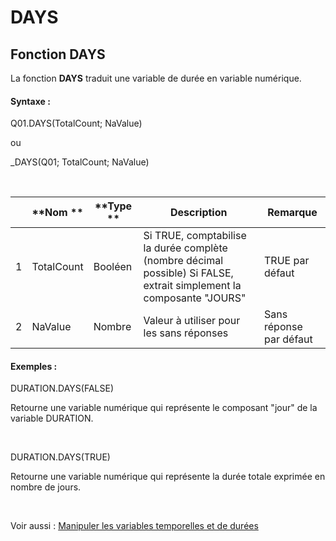 # DAYS

## Fonction DAYS

La fonction **DAYS** traduit une variable de durée en variable numérique.

#### Syntaxe :&nbsp;

Q01.DAYS(TotalCount; NaValue)

ou

\_DAYS(Q01; TotalCount; NaValue)

&nbsp;

| &nbsp; | **Nom ** | **Type ** | **Description** | **Remarque** |
| --- | --- | --- | --- | --- |
| &#49; | TotalCount | Booléen | Si TRUE, comptabilise la durée complète (nombre décimal possible) Si FALSE, extrait simplement la composante "JOURS" | TRUE par défaut |
| &#50; | NaValue | Nombre | Valeur à utiliser pour les sans réponses | Sans réponse par défaut |


#### Exemples :

DURATION.DAYS(FALSE)

Retourne une variable numérique qui représente le composant "jour" de la variable DURATION.

&nbsp;

DURATION.DAYS(TRUE)

Retourne une variable numérique qui représente la durée totale exprimée en nombre de jours.

&nbsp;

Voir aussi : [Manipuler les variables temporelles et de durées](<Manipulerlesvariablestemporelle1.md>)

